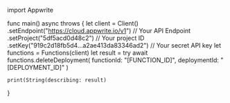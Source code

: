 import Appwrite

func main() async throws {
    let client = Client()
      .setEndpoint("https://cloud.appwrite.io/v1") // Your API Endpoint
      .setProject("5df5acd0d48c2") // Your project ID
      .setKey("919c2d18fb5d4...a2ae413da83346ad2") // Your secret API key
    let functions = Functions(client)
    let result = try await functions.deleteDeployment(
        functionId: "[FUNCTION_ID]",
        deploymentId: "[DEPLOYMENT_ID]"
    )

    print(String(describing: result)
}

